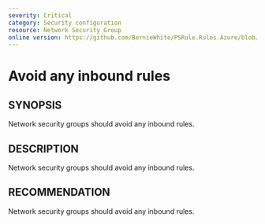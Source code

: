 ```yaml
---
severity: Critical
category: Security configuration
resource: Network Security Group
online version: https://github.com/BernieWhite/PSRule.Rules.Azure/blob/master/docs/rules/en/Azure.NSG.AnyInboundSource.md
---
```


# Avoid any inbound rules

## SYNOPSIS

Network security groups should avoid any inbound rules.

## DESCRIPTION

Network security groups should avoid any inbound rules.

## RECOMMENDATION

Network security groups should avoid any inbound rules.
